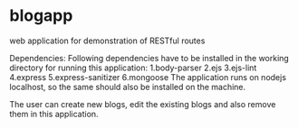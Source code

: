 # blogapp
web application for demonstration of RESTful routes

Dependencies:
Following dependencies have to be installed in the working directory for running this application:
  1.body-parser
  2.ejs
  3.ejs-lint
  4.express
  5.express-sanitizer
  6.mongoose
The application runs on nodejs localhost, so the same should also be installed on the machine.

The user can create new blogs, edit the existing blogs and also remove them in this application.

